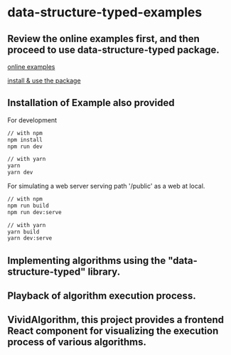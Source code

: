 # data-structure-typed-examples

## Review the online examples first, and then proceed to use data-structure-typed package.

[online examples](https://data-structure-typed-examples.vercel.app)

[install & use the package](https://github.com/zrwusa/data-structure-typed)


## Installation of Example also provided

For development

```sh
// with npm
npm install
npm run dev

// with yarn
yarn
yarn dev
```

For simulating a web server serving path '/public' as a web at local.

```sh
// with npm
npm run build
npm run dev:serve

// with yarn
yarn build
yarn dev:serve
```


## Implementing algorithms using the "data-structure-typed" library.

## Playback of algorithm execution process.

## VividAlgorithm, this project provides a frontend React component for visualizing the execution process of various algorithms.